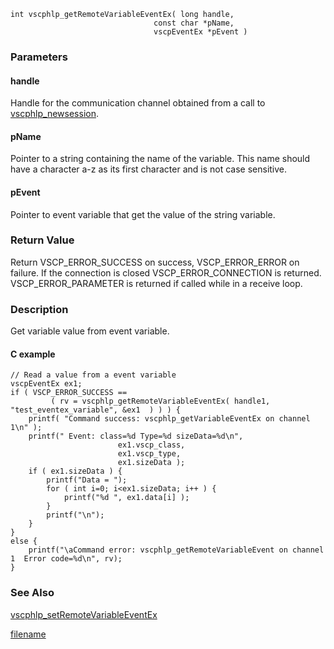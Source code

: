 

```clike
int vscphlp_getRemoteVariableEventEx( long handle, 
                                const char *pName,
                                vscpEventEx *pEvent ) 
```

### Parameters

#### handle
Handle for the communication channel obtained from a call to [vscphlp_newsession](vscphlp_newsession.md).

#### pName
Pointer to a string containing the name of the variable. This name should have a character a-z as its first character and is not case sensitive.

#### pEvent
Pointer to event variable that get the value of the string variable.

### Return Value
Return VSCP_ERROR_SUCCESS on success, VSCP_ERROR_ERROR on failure. If the connection is closed VSCP_ERROR_CONNECTION is returned. VSCP_ERROR_PARAMETER is returned if called while in a receive loop. 

### Description
Get variable value from event variable.

#### C example

```clike
// Read a value from a event variable 
vscpEventEx ex1;
if ( VSCP_ERROR_SUCCESS == 
         ( rv = vscphlp_getRemoteVariableEventEx( handle1, "test_eventex_variable", &ex1  ) ) ) {
    printf( "Command success: vscphlp_getVariableEventEx on channel 1\n" );
    printf(" Event: class=%d Type=%d sizeData=%d\n", 
                        ex1.vscp_class,
                        ex1.vscp_type,
                        ex1.sizeData );
    if ( ex1.sizeData ) {
        printf("Data = ");
        for ( int i=0; i<ex1.sizeData; i++ ) {
            printf("%d ", ex1.data[i] );
        }
        printf("\n");
    }
}
else {
    printf("\aCommand error: vscphlp_getRemoteVariableEvent on channel 1  Error code=%d\n", rv);
}
```

### See Also
[vscphlp_setRemoteVariableEventEx](vscphlp_setremotevariableeventex.md)



[filename](./bottom_copyright.md ':include')